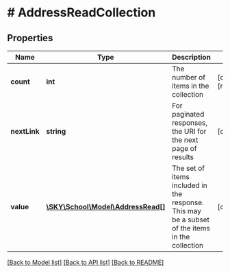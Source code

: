# # AddressReadCollection

## Properties

Name | Type | Description | Notes
------------ | ------------- | ------------- | -------------
**count** | **int** | The number of items in the collection | [optional] [readonly]
**nextLink** | **string** | For paginated responses, the URI for the next page of results | [optional]
**value** | [**\SKY\School\Model\AddressRead[]**](AddressRead.md) | The set of items included in the response. This may be a subset of the items in the collection | [optional]

[[Back to Model list]](../../README.md#models) [[Back to API list]](../../README.md#endpoints) [[Back to README]](../../README.md)

